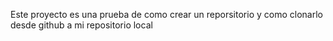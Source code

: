 Este proyecto es una prueba de como crear un reporsitorio y como clonarlo desde github a mi repositorio local
